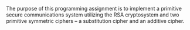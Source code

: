 The purpose of this programming assignment is to implement a primitive secure communications system utilizing the RSA cryptosystem and two primitive symmetric ciphers – a substitution cipher and an additive cipher.
